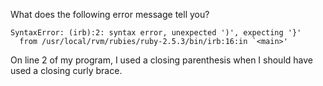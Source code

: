 What does the following error message tell you?

```
SyntaxError: (irb):2: syntax error, unexpected ')', expecting '}'
  from /usr/local/rvm/rubies/ruby-2.5.3/bin/irb:16:in `<main>'
```

On line 2 of my program, I used a closing parenthesis when I should have used a closing curly brace.
